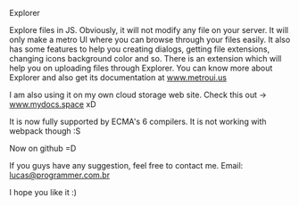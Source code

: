 Explorer

Explore files in JS. Obviously, it will not modify any file on your server. It will only make a metro UI where you can browse through your files easily.
It also has some features to help you creating dialogs, getting file extensions, changing icons background color and so. There is an extension which will help you on uploading files through Explorer.
You can know more about Explorer and also get its documentation at www.metroui.us

I am also using it on my own cloud storage web site. Check this out -> www.mydocs.space xD

It is now fully supported by ECMA's 6 compilers. It is not working with webpack though :S

Now on github =D

If you guys have any suggestion, feel free to contact me. Email: lucas@programmer.com.br

I hope you like it :)
